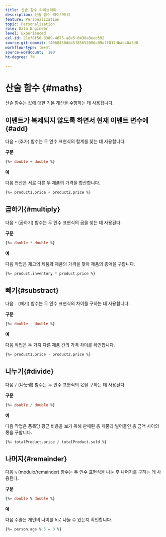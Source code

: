 ```yaml
---
title: 산술 함수 라이브러리
description: 산술 함수 라이브러리
feature: Personalization
topic: Personalization
role: Data Engineer
level: Experienced
exl-id: 21ef8f50-8389-4675-a8e5-0438a3eee592
source-git-commit: f4068450dde5f85652096c09e7f817dbab40a3d8
workflow-type: tm+mt
source-wordcount: '180'
ht-degree: 7%

---
```


# 산술 함수 {#maths}

산술 함수는 값에 대한 기본 계산을 수행하는 데 사용됩니다.

## 이벤트가 복제되지 않도록 하면서 현재 이벤트 변수에{#add}

다음 `+` (추가) 함수는 두 인수 표현식의 합계를 찾는 데 사용합니다.

**구문**

```sql
{%= double + double %}
```

**예**

다음 연산은 서로 다른 두 제품의 가격을 합산합니다.

```sql
{%= product1.price + product2.price %}
```

## 곱하기{#multiply}

다음 `*` (곱하기) 함수는 두 인수 표현식의 곱을 찾는 데 사용된다.

**구문**

```sql
{%= double * double %}
```

**예**

다음 작업은 재고의 제품과 제품의 가격을 찾아 제품의 총액을 구합니다.

```sql
{%= product.inventory * product.price %}
```

## 빼기{#substract}

다음 `-` (빼기) 함수는 두 인수 표현식의 차이를 구하는 데 사용합니다.

**구문**

```sql
{%= double - double %}
```

**예**

다음 작업은 두 가지 다른 제품 간의 가격 차이를 확인합니다.

```sql
{%= product1.price - product2.price %}
```

## 나누기{#divide}

다음 `/` (나눗셈) 함수는 두 인수 표현식의 몫을 구하는 데 사용된다.

**구문**

```sql
{%= double / double %}
```

**예**

다음 작업은 품목당 평균 비용을 보기 위해 판매된 총 제품과 벌어들인 총 금액 사이의 몫을 구합니다.

```sql
{%= totalProduct.price / totalProduct.sold %}
```

## 나머지{#remainder}

다음 `%` (modulo/remainder) 함수는 두 인수 표현식을 나눈 후 나머지를 구하는 데 사용된다.

**구문**

```sql
{%= double % double %}
```

**예**

다음 수술은 개인의 나이를 5로 나눌 수 있는지 확인합니다.

```sql
{%= person.age % 5 = 0 %}
```
